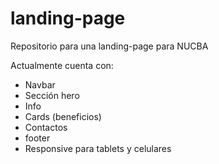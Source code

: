 # landing-page
Repositorio para una landing-page para NUCBA


Actualmente cuenta con:

- Navbar
- Sección hero
- Info
- Cards (beneficios)
- Contactos
- footer
- Responsive para tablets y celulares
